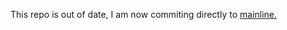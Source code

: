 This repo is out of date, I am now commiting
directly to [mainline.](https://github.com/OuroborosGames/On-the-hill)
